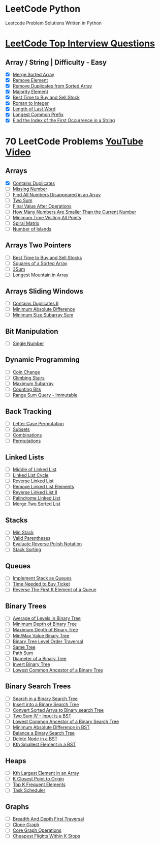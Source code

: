 # LeetCode Python
Leetcode Problem Solutions Written in Python

# [LeetCode Top Interview Questions](https://leetcode.com/studyplan/top-interview-150/)

## Array / String | Difficulty - Easy
- [X] [Merge Sorted Array](https://leetcode.com/problems/merge-sorted-array)
- [X] [Remove Element](https://leetcode.com/problems/remove-element)
- [X] [Remove Duplicates from Sorted Array](https://leetcode.com/problems/remove-duplicates-from-sorted-array)
- [X] [Majority Element](https://leetcode.com/problems/majority-element)
- [X] [Best Time to Buy and Sell Stock](https://leetcode.com/problems/best-time-to-buy-and-sell-stock)
- [X] [Roman to Integer](https://leetcode.com/problems/roman-to-integer)
- [X] [Length of Last Word](https://leetcode.com/problems/length-of-last-word)
- [X] [Longest Common Prefix](https://leetcode.com/problems/longest-common-prefix)
- [X] [Find the Index of the First Occurrence in a String](https://leetcode.com/problems/find-the-index-of-the-first-occurrence-in-a-string)

# 70 LeetCode Problems [YouTube Video](https://www.youtube.com/watch?v=lvO88XxNAzs)

## Arrays
- [X] [Contains Duplicates](https://leetcode.com/problems/contains-duplicate)
- [ ] [Missing Number](https://leetcode.com/problems/missing-number)
- [ ] [Find All Numbers Disappeared in an Array](https://leetcode.com/problems/find-all-numbers-disappeared-in-an-array)
- [ ] [Two Sum](https://leetcode.com/problems/two-sum)
- [ ] [Final Value After Operations](https://leetcode.com/problems/final-value-of-variable-after-performing-operations)
- [ ] [How Many Numbers Are Smaller Than the Current Number](https://leetcode.com/problems/how-many-numbers-are-smaller-than-the-current-number)
- [ ] [Minimum Time Visiting All Points](https://leetcode.com/problems/minimum-time-visiting-all-points)
- [ ] [Spiral Matrix](https://leetcode.com/problems/spiral-matrix)
- [ ] [Number of Islands](https://leetcode.com/problems/number-of-islands)

## Arrays Two Pointers
- [ ] [Best Time to Buy and Sell Stocks](https://leetcode.com/problems/best-time-to-buy-and-sell-stock)
- [ ] [Squares of a Sorted Array](https://leetcode.com/problems/squares-of-a-sorted-array)
- [ ] [3Sum](https://leetcode.com/problems/3sum)
- [ ] [Longest Mountain in Array](https://leetcode.com/problems/longest-mountain-in-array)

## Arrays Sliding Windows
- [ ] [Contains Duplicates II](https://leetcode.com/problems/contains-duplicate-ii)
- [ ] [Minimum Absolute Difference](https://leetcode.com/problems/minimum-absolute-difference)
- [ ] [Minimum Size Subarray Sum](https://leetcode.com/problems/minimum-size-subarray-sum)

## Bit Manipulation
- [ ] [Single Number](https://leetcode.com/problems/single-number)

## Dynamic Programming
- [ ] [Coin Change](https://leetcode.com/problems/coin-change)
- [ ] [Climbing Stairs](https://leetcode.com/problems/climbing-stairs)
- [ ] [Maximum Subarray](https://leetcode.com/problems/maximum-subarray)
- [ ] [Counting Bits](https://leetcode.com/problems/counting-bits)
- [ ] [Range Sum Query - Immutable](https://leetcode.com/problems/range-sum-query-immutable)

## Back Tracking
- [ ] [Letter Case Permutation](https://leetcode.com/problems/letter-case-permutation)
- [ ] [Subsets](https://leetcode.com/problems/subsets)
- [ ] [Combinations](https://leetcode.com/problems/combinations)
- [ ] [Permutations](https://leetcode.com/problems/permutations)

## Linked Lists
- [ ] [Middle of Linked List](https://leetcode.com/problems/middle-of-the-linked-list)
- [ ] [Linked List Cycle](https://leetcode.com/problems/linked-list-cycle)
- [ ] [Reverse Linked List](https://leetcode.com/problems/reverse-linked-list)
- [ ] [Remove Linked List Elements](https://leetcode.com/problems/remove-linked-list-elements)
- [ ] [Reverse Linked List II](https://leetcode.com/problems/reverse-linked-list-ii)
- [ ] [Palindrome Linked List](https://leetcode.com/problems/palindrome-linked-list)
- [ ] [Merge Two Sorted List](https://leetcode.com/problems/merge-two-sorted-lists)

## Stacks
- [ ] [Min Stack](https://leetcode.com/problems/min-stack)
- [ ] [Valid Parentheses](https://leetcode.com/problems/valid-parentheses)
- [ ] [Evaluate Reverse Polish Notation](https://leetcode.com/problems/evaluate-reverse-polish-notation)
- [ ] [Stack Sorting]()

## Queues
- [ ] [Implement Stack as Queues](https://leetcode.com/problems/implement-stack-using-queues)
- [ ] [Time Needed to Buy Ticket](https://leetcode.com/problems/time-needed-to-buy-tickets)
- [ ] [Reverse The First K Element of a Queue]()

## Binary Trees
- [ ] [Average of Levels in Binary Tree](https://leetcode.com/problems/average-of-levels-in-binary-tree)
- [ ] [Minimum Depth of Binary Tree](https://leetcode.com/problems/minimum-depth-of-binary-tree)
- [ ] [Maximum Depth of Binary Tree](https://leetcode.com/problems/maximum-depth-of-binary-tree)
- [ ] [Min/Max Value Binary Tree]()
- [ ] [Binary Tree Level Order Traversal](https://leetcode.com/problems/binary-tree-level-order-traversal)
- [ ] [Same Tree](https://leetcode.com/problems/same-tree)
- [ ] [Path Sum](https://leetcode.com/problems/path-sum)
- [ ] [Diameter of a Binary Tree](https://leetcode.com/problems/diameter-of-binary-tree)
- [ ] [Invert Binary Tree](https://leetcode.com/problems/invert-binary-tree)
- [ ] [Lowest Common Ancestor of a Binary Tree](https://leetcode.com/problems/lowest-common-ancestor-of-a-binary-tree)

## Binary Search Trees
- [ ] [Search in a Binary Search Tree](https://leetcode.com/problems/search-in-a-binary-search-tree)
- [ ] [Insert into a Binary Search Tree](https://leetcode.com/problems/insert-into-a-binary-search-tree)
- [ ] [Convert Sorted Arrya to Binary search Tree](https://leetcode.com/problems/convert-sorted-array-to-binary-search-tree)
- [ ] [Two Sum IV - Input is a BST](https://leetcode.com/problems/two-sum-iv-input-is-a-bst)
- [ ] [Lowest Common Ancestor of a Binary Search Tree](https://leetcode.com/problems/lowest-common-ancestor-of-a-binary-search-tree)
- [ ] [Minimum Absolute Difference in BST](https://leetcode.com/problems/minimum-absolute-difference-in-bst)
- [ ] [Balance a Binary Search Tree](https://leetcode.com/problems/balance-a-binary-search-tree)
- [ ] [Delete Node in a BST](https://leetcode.com/problems/delete-node-in-a-bst)
- [ ] [Kth Smallest Element in a BST](https://leetcode.com/problems/kth-smallest-element-in-a-bst)

## Heaps
- [ ] [Kth Largest Element in an Array](https://leetcode.com/problems/kth-largest-element-in-an-array)
- [ ] [K Closest Point to Origin](https://leetcode.com/problems/k-closest-points-to-origin)
- [ ] [Top K Frequent Elements](https://leetcode.com/problems/top-k-frequent-elements)
- [ ] [Task Scheduler](https://leetcode.com/problems/task-scheduler)

## Graphs
- [ ] [Breadth And Depth First Traversal]()
- [ ] [Clone Graph](https://leetcode.com/problems/clone-graph)
- [ ] [Core Graph Operations]()
- [ ] [Cheapest Flights Within K Stops](https://leetcode.com/problems/cheapest-flights-within-k-stops)
